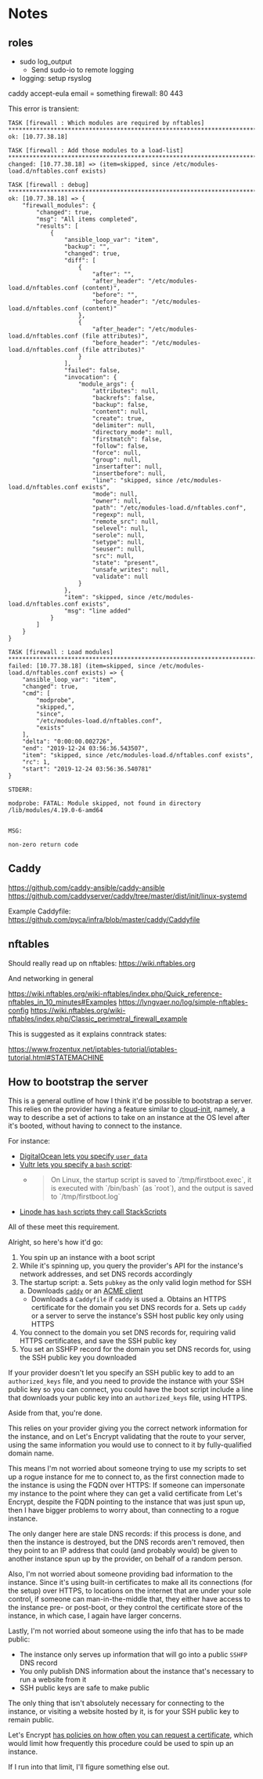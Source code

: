 # Notes

## roles

- sudo log_output
  - Send sudo-io to remote logging
- logging: setup rsyslog

caddy
  accept-eula
  email = something
  firewall:
    80
    443

This error is transient:

```text
TASK [firewall : Which modules are required by nftables] **********************************************************************************************
ok: [10.77.38.18]

TASK [firewall : Add those modules to a load-list] ****************************************************************************************************
changed: [10.77.38.18] => (item=skipped, since /etc/modules-load.d/nftables.conf exists)

TASK [firewall : debug] *******************************************************************************************************************************
ok: [10.77.38.18] => {
    "firewall_modules": {
        "changed": true,
        "msg": "All items completed",
        "results": [
            {
                "ansible_loop_var": "item",
                "backup": "",
                "changed": true,
                "diff": [
                    {
                        "after": "",
                        "after_header": "/etc/modules-load.d/nftables.conf (content)",
                        "before": "",
                        "before_header": "/etc/modules-load.d/nftables.conf (content)"
                    },
                    {
                        "after_header": "/etc/modules-load.d/nftables.conf (file attributes)",
                        "before_header": "/etc/modules-load.d/nftables.conf (file attributes)"
                    }
                ],
                "failed": false,
                "invocation": {
                    "module_args": {
                        "attributes": null,
                        "backrefs": false,
                        "backup": false,
                        "content": null,
                        "create": true,
                        "delimiter": null,
                        "directory_mode": null,
                        "firstmatch": false,
                        "follow": false,
                        "force": null,
                        "group": null,
                        "insertafter": null,
                        "insertbefore": null,
                        "line": "skipped, since /etc/modules-load.d/nftables.conf exists",
                        "mode": null,
                        "owner": null,
                        "path": "/etc/modules-load.d/nftables.conf",
                        "regexp": null,
                        "remote_src": null,
                        "selevel": null,
                        "serole": null,
                        "setype": null,
                        "seuser": null,
                        "src": null,
                        "state": "present",
                        "unsafe_writes": null,
                        "validate": null
                    }
                },
                "item": "skipped, since /etc/modules-load.d/nftables.conf exists",
                "msg": "line added"
            }
        ]
    }
}

TASK [firewall : Load modules] ************************************************************************************************************************
failed: [10.77.38.18] (item=skipped, since /etc/modules-load.d/nftables.conf exists) => {
    "ansible_loop_var": "item",
    "changed": true,
    "cmd": [
        "modprobe",
        "skipped,",
        "since",
        "/etc/modules-load.d/nftables.conf",
        "exists"
    ],
    "delta": "0:00:00.002726",
    "end": "2019-12-24 03:56:36.543507",
    "item": "skipped, since /etc/modules-load.d/nftables.conf exists",
    "rc": 1,
    "start": "2019-12-24 03:56:36.540781"
}

STDERR:

modprobe: FATAL: Module skipped, not found in directory /lib/modules/4.19.0-6-amd64


MSG:

non-zero return code
```

## Caddy

https://github.com/caddy-ansible/caddy-ansible
https://github.com/caddyserver/caddy/tree/master/dist/init/linux-systemd

Example Caddyfile: https://github.com/pyca/infra/blob/master/caddy/Caddyfile

## nftables

Should really read up on nftables: https://wiki.nftables.org

And networking in general

https://wiki.nftables.org/wiki-nftables/index.php/Quick_reference-nftables_in_10_minutes#Examples
https://lyngvaer.no/log/simple-nftables-config
https://wiki.nftables.org/wiki-nftables/index.php/Classic_perimetral_firewall_example

This is suggested as it explains conntrack states:

https://www.frozentux.net/iptables-tutorial/iptables-tutorial.html#STATEMACHINE

## How to bootstrap the server

This is a general outline of how I think it'd be possible to bootstrap a server. This relies on the provider having a feature similar to [cloud-init](https://cloudinit.readthedocs.io/en/latest/), namely, a way to describe a set of actions to take on an instance at the OS level after it's booted, without having to connect to the instance.

For instance:

- [DigitalOcean lets you specify `user_data`](https://developers.digitalocean.com/documentation/v2/#create-a-new-droplet)
- [Vultr lets you specify a `bash` script](https://www.vultr.com/api/#startupscript):
  - <blockquote>On Linux, the startup script is saved to `/tmp/firstboot.exec`, it is executed with `/bin/bash` (as `root`), and the output is saved to `/tmp/firstboot.log`</blockquote>
- [Linode has `bash` scripts they call StackScripts](https://www.linode.com/docs/platform/stackscripts/)

All of these meet this requirement.

Alright, so here's how it'd go:

1. You spin up an instance with a boot script
1. While it's spinning up, you query the provider's API for the instance's network addresses, and set DNS records accordingly
1. The startup script:
  a. Sets `pubkey` as the only valid login method for SSH
  a. Downloads [`caddy`](https://caddyserver.com) or an [ACME client](https://letsencrypt.org/docs/client-options/)
    - Downloads a `Caddyfile` if `caddy` is used
  a. Obtains an HTTPS certificate for the domain you set DNS records for
  a. Sets up `caddy` or a server to serve the instance's SSH host public key only using HTTPS
1. You connect to the domain you set DNS records for, requiring valid HTTPS certificates, and save the SSH public key
1. You set an SSHFP record for the domain you set DNS records for, using the SSH public key you downloaded

If your provider doesn't let you specify an SSH public key to add to an `authorized_keys` file, and you need to provide the instance with your SSH public key so you can connect, you could have the boot script include a line that downloads your public key into an `authorized_keys` file, using HTTPS.

Aside from that, you're done.

This relies on your provider giving you the correct network information for the instance, and on Let's Encrypt validating that the route to your server, using the same information you would use to connect to it by fully-qualified domain name.

This means I'm not worried about someone trying to use my scripts to set up a rogue instance for me to connect to, as the first connection made to the instance is using the FQDN over HTTPS: If someone can impersonate my instance to the point where they can get a valid certificate from Let's Encrypt, despite the FQDN pointing to the instance that was just spun up, then I have bigger problems to worry about, than connecting to a rogue instance.

The only danger here are stale DNS records: if this process is done, and then the instance is destroyed, but the DNS records aren't removed, then they point to an IP address that could (and probably would) be given to another instance spun up by the provider, on behalf of a random person.

Also, I'm not worried about someone providing bad information to the instance. Since it's using built-in certificates to make all its connections (for the setup) over HTTPS, to locations on the internet that are under your sole control, if someone can man-in-the-middle that, they either have access to the instance pre- or post-boot, or they control the certificate store of the instance, in which case, I again have larger concerns.

Lastly, I'm not worried about someone using the info that has to be made public:

- The instance only serves up information that will go into a public `SSHFP` DNS record
- You only publish DNS information about the instance that's necessary to run a website from it
- SSH public keys are safe to make public

The only thing that isn't absolutely necessary for connecting to the instance, or visiting a website hosted by it, is for your SSH public key to remain public.

Let's Encrypt [has policies on how often you can request a certificate](https://letsencrypt.org/docs/rate-limits/), which would limit how frequently this procedure could be used to spin up an instance.

If I run into that limit, I'll figure something else out.
